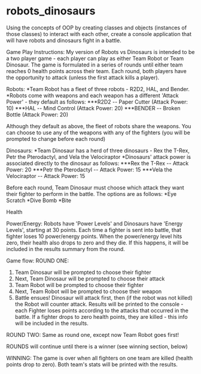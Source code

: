 # robots_dinosaurs
Using the concepts of OOP by creating classes and objects (instances of those classes) to interact with each other, create a console application that will have robots and dinosaurs fight in a battle.


Game Play Instructions:
My version of Robots vs Dinosaurs is intended to be a two player game - each player can play as either Team Robot or Team Dinosaur.
The game is formulated in a series of rounds until either team reaches 0 health points across their team.
Each round, both players have the opportunity to attack (unless the first attack kills a player).

Robots:
*Team Robot has a fleet of three robots - R2D2, HAL, and Bender.
*Robots come with weapons and each weapon has a different 'Attack Power' - they default as follows:
***R2D2 -- Paper Cutter (Attack Power: 10)
***HAL -- Mind Control (Attack Power: 20)
***BENDER -- Broken Bottle (Attack Power: 20)

Although they default as above, the fleet of robots share the weapons. You can choose to use any of the weapons with any of the fighters (you will be prompted to change before each round)

Dinosaurs:
*Team Dinosaur has a herd of three dinosaurs - Rex the T-Rex, Petr the Pterodactyl, and Vela the Velociraptor
*Dinosaurs' attack power is associated directly to the dinosaur as follows:
***Rex the T-Rex -- Attack Power: 20
***Petr the Pterodactyl -- Attack Power: 15
***Vela the Velociraptor -- Attack Power: 15

Before each round, Team Dinosaur must choose which attack they want their fighter to perform in the battle. The options are as follows:
*Eye Scratch
*Dive Bomb
*Bite

Health

Power/Energy:
Robots have 'Power Levels' and Dinosaurs have 'Energy Levels', starting at 30 points. Each time a fighter is sent into battle, that fighter loses 10 power/energy points. When the power/energy level hits zero, their health also drops to zero and they die. If this happens, it will be included in the results summary from the round. 

Game flow: 
ROUND ONE:
1. Team Dinosaur will be prompted to choose their fighter
2. Next, Team Dinosaur will be prompted to choose their attack
3. Team Robot will be prompted to choose their fighter
4. Next, Team Robot will be prompted to choose their weapon
4. Battle ensues! Dinosaur will attack first, then (if the robot was not killed) the Robot will counter attack. Results will be printed to the console - each Fighter loses points according to the attacks that occurred in the battle. If a fighter drops to zero health points, they are killed - this info will be included in the results.

ROUND TWO:
Same as round one, except now Team Robot goes first!

ROUNDS will continue until there is a winner (see winning section, below)

WINNING:
The game is over when all fighters on one team are killed (health points drop to zero). Both team's stats will be printed with the results.